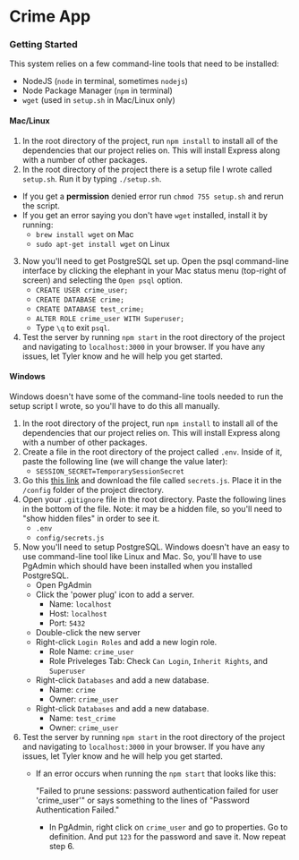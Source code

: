 # Crime App

### Getting Started
This system relies on a few command-line tools that need to be installed:
 - NodeJS (`node` in terminal, sometimes `nodejs`)
 - Node Package Manager (`npm` in terminal)
 - `wget` (used in `setup.sh` in Mac/Linux only)

#### Mac/Linux
1. In the root directory of the project, run `npm install` to install all of the dependencies that our project relies on. This will install Express along with a number of other packages.
2. In the root directory of the project there is a setup file I wrote called `setup.sh`. Run it by typing `./setup.sh`.
  - If you get a **permission** denied error run `chmod 755 setup.sh` and rerun the script.
  - If you get an error saying you don't have `wget` installed, install it by running:
     - `brew install wget` on Mac
     - `sudo apt-get install wget` on Linux
3. Now you'll need to get PostgreSQL set up. Open the psql command-line interface by clicking the elephant in your Mac status menu (top-right of screen) and selecting the `Open psql` option.
   - `CREATE USER crime_user;`
   - `CREATE DATABASE crime;`
   - `CREATE DATABASE test_crime;`
   - `ALTER ROLE crime_user WITH Superuser;`
   - Type `\q` to exit `psql`.
4. Test the server by running `npm start` in the root directory of the project and navigating to `localhost:3000` in your browser. If you have any issues, let Tyler know and he will help you get started.

#### Windows
Windows doesn't have some of the command-line tools needed to run the setup script I wrote, so you'll have to do this all manually.

1. In the root directory of the project, run `npm install` to install all of the dependencies that our project relies on. This will install Express along with a number of other packages.
2. Create a file in the root directory of the project called `.env`. Inside of it, paste the following line (we will change the value later):
   - `SESSION_SECRET=TemporarySessionSecret`
3. Go this [this link](https://drive.google.com/file/d/0By1RZW5XyyDdZzl1TV9uV1pfZms/view?usp=sharing) and download the file called `secrets.js`. Place it in the `/config` folder of the project directory.
4. Open your `.gitignore` file in the root directory. Paste the following lines in the bottom of the file. Note: it may be a hidden file, so you'll need to "show hidden files" in order to see it.
   - `.env`
   - `config/secrets.js`
5. Now you'll need to setup PostgreSQL. Windows doesn't have an easy to use command-line tool like Linux and Mac. So, you'll have to use PgAdmin which should have been installed when you installed PostgreSQL.
   - Open PgAdmin
   - Click the 'power plug' icon to add a server.
     - Name: `localhost`
     - Host: `localhost`
     - Port: `5432`
   - Double-click the new server
   - Right-click `Login Roles` and add a new login role.
     - Role Name: `crime_user`
     - Role Priveleges Tab: Check `Can Login`, `Inherit Rights`, and `Superuser`
   - Right-click `Databases` and add a new database.
     - Name: `crime`
     - Owner: `crime_user`
   - Right-click `Databases` and add a new database.
     - Name: `test_crime`
     - Owner: `crime_user`
6. Test the server by running `npm start` in the root directory of the project and navigating to `localhost:3000` in your browser. If you have any issues, let Tyler know and he will help you get started.
    - If an error occurs when running the `npm start` that looks like this:

        "Failed to prune sessions: password authentication failed for user 'crime_user'" or says something to the lines of "Password Authentication Failed."

        - In PgAdmin, right click on `crime_user` and go to properties. Go to definition. And put `123` for the password and save it. Now repeat step 6.
